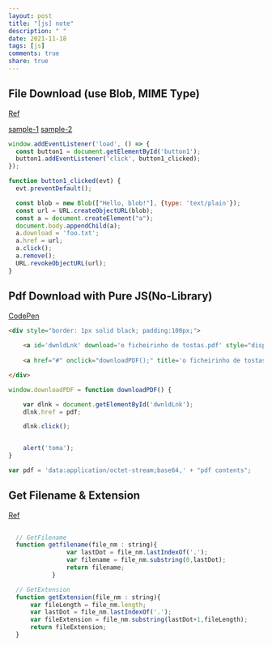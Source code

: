 ```yaml
---
layout: post
title: "[js] note"
description: " "
date: 2021-11-18
tags: [js]
comments: true
share: true
---
```


File Download (use Blob, MIME Type)
---
[Ref](https://developer.mozilla.org/ko/docs/Web/HTTP/Basics_of_HTTP/MIME_types)

[sample-1](https://javascript.keicode.com/newjs/download-files.php)
[sample-2](https://blog.liplex.de/download-file-through-typescript/)
~~~~~~~js
window.addEventListener('load', () => {
  const button1 = document.getElementById('button1');
  button1.addEventListener('click', button1_clicked);
});

function button1_clicked(evt) {
  evt.preventDefault();

  const blob = new Blob(["Hello, blob!"], {type: 'text/plain'});
  const url = URL.createObjectURL(blob);
  const a = document.createElement("a");
  document.body.appendChild(a);
  a.download = 'foo.txt';
  a.href = url;
  a.click();
  a.remove();
  URL.revokeObjectURL(url);
}

~~~~~~~
Pdf Download with Pure JS(No-Library)
----

[CodePen](http://jsfiddle.net/filixix/0816jdfq/)

~~~~~~~~~~~html
<div style="border: 1px solid black; padding:100px;">
    
    <a id='dwnldLnk' download='o ficheirinho de tostas.pdf' style="display:none;" /> 
    
    <a href="#" onclick="downloadPDF();" title='o ficheirinho de tostas.pdf'>clica aqui oh sashavore</a>

</div>
~~~~~~~~~~~

~~~~~~~~~~~javascript
window.downloadPDF = function downloadPDF() {

    var dlnk = document.getElementById('dwnldLnk');
    dlnk.href = pdf;

    dlnk.click();


    alert('toma');
}

var pdf = 'data:application/octet-stream;base64,' + "pdf contents";
~~~~~~~~~~~

Get Filename & Extension
-------
[Ref](https://dev-syhy.tistory.com/20)

~~~~~~~~~~~javascript
  
  // GetFilename
  function getfilename(file_nm : string){
                var lastDot = file_nm.lastIndexOf('.');
                var filename = file_nm.substring(0,lastDot);
                return filename;
            }

  // GetExtension
  function getExtension(file_nm : string){
      var fileLength = file_nm.length;
      var lastDot = file_nm.lastIndexOf('.');
      var fileExtension = file_nm.substring(lastDot+1,fileLength);
      return fileExtension;
  }
  
~~~~~~~~~~~~
